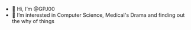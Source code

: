 - 👋 Hi, I’m @GPJ00
- 👀 I’m interested in Computer Science, Medical's Drama and finding out the why of things
